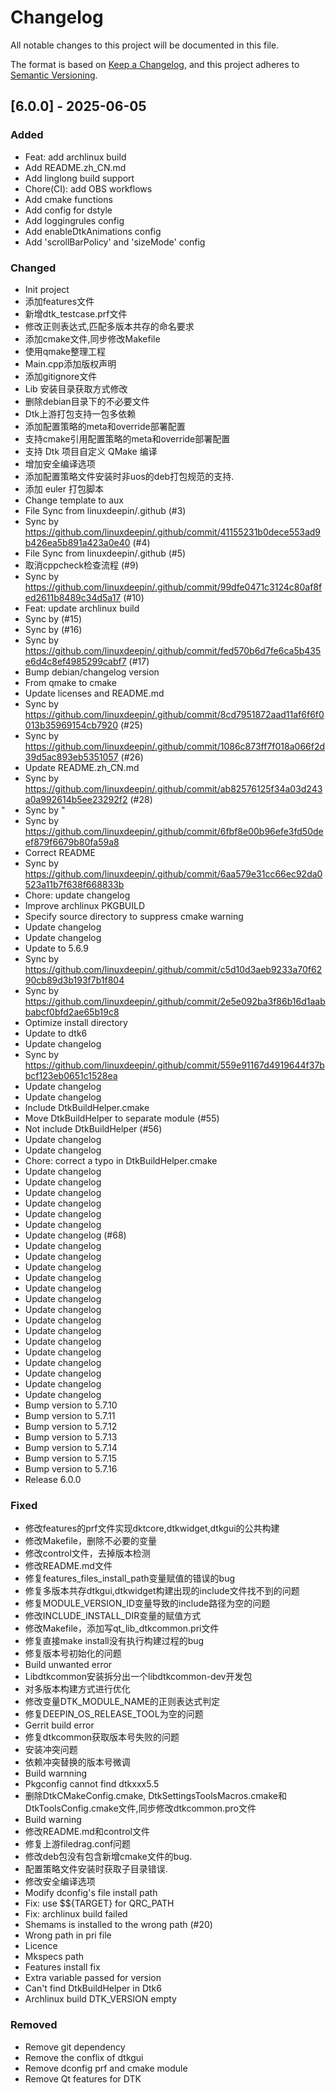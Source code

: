 # Changelog

All notable changes to this project will be documented in this file.

The format is based on [Keep a Changelog](https://keepachangelog.com/en/1.0.0/),
and this project adheres to [Semantic Versioning](https://semver.org/spec/v2.0.0.html).

## [6.0.0] - 2025-06-05

### Added

- Feat: add archlinux build
- Add README.zh_CN.md
- Add linglong build support
- Chore(CI): add OBS workflows
- Add cmake functions
- Add config for dstyle
- Add loggingrules config
- Add enableDtkAnimations config
- Add 'scrollBarPolicy' and 'sizeMode' config

### Changed

- Init project
- 添加features文件
- 新增dtk_testcase.prf文件
- 修改正则表达式,匹配多版本共存的命名要求
- 添加cmake文件,同步修改Makefile
- 使用qmake整理工程
- Main.cpp添加版权声明
- 添加gitignore文件
- Lib 安装目录获取方式修改
- 删除debian目录下的不必要文件
- Dtk上游打包支持一包多依赖
- 添加配置策略的meta和override部署配置
- 支持cmake引用配置策略的meta和override部署配置
- 支持 Dtk 项目自定义 QMake 编译
- 增加安全编译选项
- 添加配置策略文件安装时非uos的deb打包规范的支持.
- 添加 euler 打包脚本
- Change template to aux
- File Sync from linuxdeepin/.github (#3)
- Sync by https://github.com/linuxdeepin/.github/commit/41155231b0dece553ad9b426ea5b891a423a0e40 (#4)
- File Sync from linuxdeepin/.github (#5)
- 取消cppcheck检查流程 (#9)
- Sync by https://github.com/linuxdeepin/.github/commit/99dfe0471c3124c80af8fed2611b8489c34d5a17 (#10)
- Feat: update archlinux build
- Sync by (#15)
- Sync by (#16)
- Sync by https://github.com/linuxdeepin/.github/commit/fed570b6d7fe6ca5b435e6d4c8ef4985299cabf7 (#17)
- Bump debian/changelog version
- From qmake to cmake
- Update licenses and README.md
- Sync by https://github.com/linuxdeepin/.github/commit/8cd7951872aad11af6f6f0013b35969154cb7920 (#25)
- Sync by https://github.com/linuxdeepin/.github/commit/1086c873ff7f018a066f2d39d5ac893eb5351057 (#26)
- Update README.zh_CN.md
- Sync by https://github.com/linuxdeepin/.github/commit/ab82576125f34a03d243a0a992614b5ee23292f2 (#28)
- Sync by "
- Sync by https://github.com/linuxdeepin/.github/commit/6fbf8e00b96efe3fd50deef879f6679b80fa59a8
- Correct README
- Sync by https://github.com/linuxdeepin/.github/commit/6aa579e31cc66ec92da0523a11b7f638f668833b
- Chore: update changelog
- Improve archlinux PKGBUILD
- Specify source directory to suppress cmake warning
- Update changelog
- Update changelog
- Update to 5.6.9
- Sync by https://github.com/linuxdeepin/.github/commit/c5d10d3aeb9233a70f6290cb89d3b193f7b1f804
- Sync by https://github.com/linuxdeepin/.github/commit/2e5e092ba3f86b16d1aabbabcf0bfd2ae65b19c8
- Optimize install directory
- Update to dtk6
- Update changelog
- Sync by https://github.com/linuxdeepin/.github/commit/559e91167d4919644f37bbcf123eb0651c1528ea
- Update changelog
- Update changelog
- Include DtkBuildHelper.cmake
- Move DtkBuildHelper to separate module (#55)
- Not include DtkBuildHelper (#56)
- Update changelog
- Update changelog
- Chore: correct a typo in DtkBuildHelper.cmake
- Update changelog
- Update changelog
- Update changelog
- Update changelog
- Update changelog
- Update changelog
- Update changelog (#68)
- Update changelog
- Update changelog
- Update changelog
- Update changelog
- Update changelog
- Update changelog
- Update changelog
- Update changelog
- Update changelog
- Update changelog
- Update changelog
- Update changelog
- Update changelog
- Update changelog
- Update changelog
- Bump version to 5.7.10
- Bump version to 5.7.11
- Bump version to 5.7.12
- Bump version to 5.7.13
- Bump version to 5.7.14
- Bump version to 5.7.15
- Bump version to 5.7.16
- Release 6.0.0

### Fixed

- 修改features的prf文件实现dktcore,dtkwidget,dtkgui的公共构建
- 修改Makefile，删除不必要的变量
- 修改control文件，去掉版本检测
- 修改README.md文件
- 修复features_files_install_path变量赋值的错误的bug
- 修复多版本共存dtkgui,dtkwidget构建出现的include文件找不到的问题
- 修复MODULE_VERSION_ID变量导致的include路径为空的问题
- 修改INCLUDE_INSTALL_DIR变量的赋值方式
- 修改Makefile，添加写qt_lib_dtkcommon.pri文件
- 修复直接make install没有执行构建过程的bug
- 修复版本号初始化的问题
- Build unwanted error
- Libdtkcommon安装拆分出一个libdtkcommon-dev开发包
- 对多版本构建方式进行优化
- 修改变量DTK_MODULE_NAME的正则表达式判定
- 修复DEEPIN_OS_RELEASE_TOOL为空的问题
- Gerrit build error
- 修复dtkcommon获取版本号失败的问题
- 安装冲突问题
- 依赖冲突替换的版本号微调
- Build warnning
- Pkgconfig cannot find dtkxxx5.5
- 删除DtkCMakeConfig.cmake, DtkSettingsToolsMacros.cmake和DtkToolsConfig.cmake文件,同步修改dtkcommon.pro文件
- Build warning
- 修改README.md和control文件
- 修复上游filedrag.conf问题
- 修改deb包没有包含新增cmake文件的bug.
- 配置策略文件安装时获取子目录错误.
- 修改安全编译选项
- Modify dconfig's file install path
- Fix: use $${TARGET} for QRC_PATH
- Fix: archlinux build failed
- Shemams is installed to the wrong path (#20)
- Wrong path in pri file
- Licence
- Mkspecs path
- Features install fix
- Extra variable passed for version
- Can't find DtkBuildHelper in Dtk6
- Archlinux build DTK_VERSION empty

### Removed

- Remove git dependency
- Remove the conflix of dtkgui
- Remove dconfig prf and cmake module
- Remove Qt features for DTK


<!-- generated by git-cliff -->
